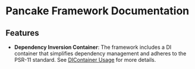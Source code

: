 # Pancake Framework Documentation

## Features

- **Dependency Inversion Container**: The framework includes a DI container that simplifies dependency management and adheres to the PSR-11 standard. See [DIContainer Usage](DIContainerUsage.md) for more details.

